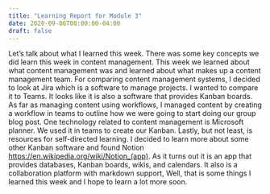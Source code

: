 ```yaml
---
title: "Learning Report for Module 3"
date: 2020-09-06T00:00:00-04:00
draft: false
---
```


Let’s talk about what I learned this week. There was some key concepts we did learn this week in content management. This week we learned about what content management was and learned about what makes up a content management team. For comparing content management systems, I decided to look at Jira which is a software to manage projects. I wanted to compare it to Teams. It looks like it is also a software that provides Kanban boards. As far as managing content using workflows, I managed content by creating a workflow in teams to outline how we were going to start doing our group blog post. One technology related to content management is Microsoft planner. We used it in teams to create our Kanban. Lastly, but not least, is resources for self-directed learning. I decided to learn more about some other Kanban software and found Notion https://en.wikipedia.org/wiki/Notion_(app). As it turns out it is an app that provides databases, Kanban boards, wikis, and calendars. It also is a collaboration platform with markdown support, Well, that is some things I learned this week and I hope to learn a lot more soon.
